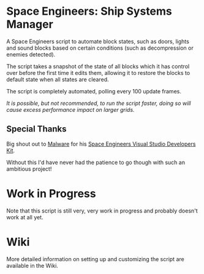 
# Space Engineers: Ship Systems Manager
A Space Engineers script to automate block states, such as doors, lights and sound blocks based on certain conditions (such as decompression or enemies detected).

The script takes a snapshot of the state of all blocks which it has control over before the first time it edits them, allowing it to restore the blocks to default state when all states are cleared.

The script is completely automated, polling every 100 update frames.

*It is possible, but not recommended, to run the script faster, doing so will cause excess performance impact on larger grids.*

## Special Thanks
Big shout out to [Malware](https://github.com/malware-dev) for his [Space Engineers Visual Studio Developers Kit](https://github.com/malware-dev/MDK-SE).

Without this I'd have never had the patience to go though with such an ambitious project!

# Work in Progress
Note that this script is still very, very work in progress and probably doesn't work at all yet.

# Wiki

More detailed information on setting up and customizing the script are available in the Wiki.
